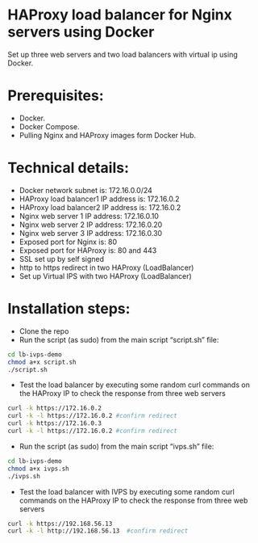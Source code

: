 # HAProxy load balancer for Nginx servers using Docker
Set up three web servers and two load balancers with virtual ip using Docker. 

# Prerequisites:
 - Docker.
 - Docker Compose.
 - Pulling Nginx and HAProxy images form Docker Hub.


# Technical details:
 - Docker network subnet is: 172.16.0.0/24
 - HAProxy load balancer1 IP address is: 172.16.0.2
 - HAProxy load balancer2 IP address is: 172.16.0.2
 - Nginx web server 1 IP address: 172.16.0.10
 - Nginx web server 2 IP address: 172.16.0.20
 - Nginx web server 3 IP address: 172.16.0.30
 - Exposed port for Nginx is: 80
 - Exposed port for HAProxy is: 80 and 443
 - SSL set up by self signed
 - http to https redirect in two HAProxy (LoadBalancer)
 - Set up Virtual IPS with two HAProxy (LoadBalancer)


# Installation steps:
 - Clone the repo
 - Run the script (as sudo) from the main script “script.sh” file:

```sh
cd lb-ivps-demo
chmod a+x script.sh
./script.sh
```
 - Test the load balancer by executing some random curl commands on the HAProxy IP to check the response from three web servers

```sh
curl -k https://172.16.0.2
curl -k -l https://172.16.0.2 #confirm redirect 
curl -k https://172.16.0.3
curl -k -l https://172.16.0.2 #confirm redirect 
```

- Run the script (as sudo) from the main script “ivps.sh” file:

```sh
cd lb-ivps-demo
chmod a+x ivps.sh
./ivps.sh
```

- Test the load balancer with IVPS by executing some random curl commands on the HAProxy IP to check the response from three web servers

```sh
curl -k https://192.168.56.13
curl -k -l http://192.168.56.13  #confirm redirect 
```